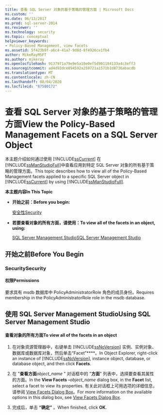```yaml
---
title: 查看 SQL Server 对象的基于策略的管理方面 | Microsoft Docs
ms.custom: ''
ms.date: 06/13/2017
ms.prod: sql-server-2014
ms.reviewer: ''
ms.technology: security
ms.topic: conceptual
helpviewer_keywords:
- Policy-Based Management, view facets
ms.assetid: 5f423b9f-a6c4-41a7-9d8d-8f4926ce1fb4
author: MikeRayMSFT
ms.author: mikeray
ms.openlocfilehash: 9137971a79e9e5a18e0ef5d901184133a4c3eff3
ms.sourcegitcommit: ad4d92dce894592a259721a1571b1d8736abacdb
ms.translationtype: MT
ms.contentlocale: zh-CN
ms.lasthandoff: 08/04/2020
ms.locfileid: "87580172"
---
```

# <a name="view-the-policy-based-management-facets-on-a-sql-server-object"></a><span data-ttu-id="cf843-102">查看 SQL Server 对象的基于策略的管理方面</span><span class="sxs-lookup"><span data-stu-id="cf843-102">View the Policy-Based Management Facets on a SQL Server Object</span></span>
  <span data-ttu-id="cf843-103">本主题介绍如何通过使用 [!INCLUDE[ssCurrent](../../includes/sscurrent-md.md)] 在 [!INCLUDE[ssManStudioFull](../../includes/ssmanstudiofull-md.md)]中查看应用到特定 SQL Server 对象的所有基于策略的管理方面。</span><span class="sxs-lookup"><span data-stu-id="cf843-103">This topic describes how to view all of the Policy-Based Management facets applied to a specific SQL Server object in [!INCLUDE[ssCurrent](../../includes/sscurrent-md.md)] by using [!INCLUDE[ssManStudioFull](../../includes/ssmanstudiofull-md.md)].</span></span>  
  
 <span data-ttu-id="cf843-104">**本主题内容**</span><span class="sxs-lookup"><span data-stu-id="cf843-104">**In This Topic**</span></span>  
  
-   <span data-ttu-id="cf843-105">**开始之前：**</span><span class="sxs-lookup"><span data-stu-id="cf843-105">**Before you begin:**</span></span>  
  
     [<span data-ttu-id="cf843-106">安全性</span><span class="sxs-lookup"><span data-stu-id="cf843-106">Security</span></span>](#Security)  
  
-   <span data-ttu-id="cf843-107">**若要查看对象的所有方面，请使用：**</span><span class="sxs-lookup"><span data-stu-id="cf843-107">**To view all of the facets in an object, using:**</span></span>  
  
     [<span data-ttu-id="cf843-108">SQL Server Management Studio</span><span class="sxs-lookup"><span data-stu-id="cf843-108">SQL Server Management Studio</span></span>](#SSMSProcedure)  
  
##  <a name="before-you-begin"></a><a name="BeforeYouBegin"></a> <span data-ttu-id="cf843-109">开始之前</span><span class="sxs-lookup"><span data-stu-id="cf843-109">Before You Begin</span></span>  
  
###  <a name="security"></a><a name="Security"></a> <span data-ttu-id="cf843-110">Security</span><span class="sxs-lookup"><span data-stu-id="cf843-110">Security</span></span>  
  
####  <a name="permissions"></a><a name="Permissions"></a> <span data-ttu-id="cf843-111">权限</span><span class="sxs-lookup"><span data-stu-id="cf843-111">Permissions</span></span>  
 <span data-ttu-id="cf843-112">要求具有 msdb 数据库中 PolicyAdministratorRole 角色的成员身份。</span><span class="sxs-lookup"><span data-stu-id="cf843-112">Requires membership in the PolicyAdministratorRole role in the msdb database.</span></span>  
  
##  <a name="using-sql-server-management-studio"></a><a name="SSMSProcedure"></a> <span data-ttu-id="cf843-113">使用 SQL Server Management Studio</span><span class="sxs-lookup"><span data-stu-id="cf843-113">Using SQL Server Management Studio</span></span>  
  
#### <a name="to-view-all-of-the-facets-in-an-object"></a><span data-ttu-id="cf843-114">查看对象的所有方面</span><span class="sxs-lookup"><span data-stu-id="cf843-114">To view all of the facets in an object</span></span>  
  
1.  <span data-ttu-id="cf843-115">在对象资源管理器中，右键单击 [!INCLUDE[ssNoVersion](../../includes/ssnoversion-md.md)] 实例、实例对象、数据库或数据库对象，然后单击“Facet”\*\*\*\*。</span><span class="sxs-lookup"><span data-stu-id="cf843-115">In Object Explorer, right-click an instance of [!INCLUDE[ssNoVersion](../../includes/ssnoversion-md.md)], instance object, database, or database object, and then click **Facets**.</span></span>  
  
2.  <span data-ttu-id="cf843-116">在 "**查看方面**_object_name_ " 对话框中的 "**方面**" 列表中，选择要查看其属性的方面。</span><span class="sxs-lookup"><span data-stu-id="cf843-116">In the **View Facets -**_object_name_ dialog box, in the **Facet** list, select a facet to view its properties.</span></span> <span data-ttu-id="cf843-117">有关此对话框上可用选项的详细信息，请参阅 [View Facets Dialog Box](view-facets-dialog-box.md)。</span><span class="sxs-lookup"><span data-stu-id="cf843-117">For more information on the available options in this dialog box, see [View Facets Dialog Box](view-facets-dialog-box.md).</span></span>  
  
3.  <span data-ttu-id="cf843-118">完成后，单击 **“确定”** 。</span><span class="sxs-lookup"><span data-stu-id="cf843-118">When finished, click **OK**.</span></span>  
  
  
